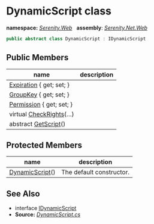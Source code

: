 # DynamicScript class
**namespace:** *[Serenity.Web](../README.md#serenity.web-namespace)*   **assembly**: *[Serenity.Net.Web](../README.md)*

```csharp
public abstract class DynamicScript : IDynamicScript
```

## Public Members

| name | description |
| --- | --- |
| [Expiration](DynamicScript/Expiration.md) { get; set; } |  |
| [GroupKey](DynamicScript/GroupKey.md) { get; set; } |  |
| [Permission](DynamicScript/Permission.md) { get; set; } |  |
| virtual [CheckRights](DynamicScript/CheckRights.md)(…) |  |
| abstract [GetScript](DynamicScript/GetScript.md)() |  |

## Protected Members

| name | description |
| --- | --- |
| [DynamicScript](DynamicScript/DynamicScript.md)() | The default constructor. |

## See Also

* interface [IDynamicScript](IDynamicScript.md)
* **Source:** *[DynamicScript.cs](https://github.com/serenity-is/Serenity/blob/master/src/Serenity.Net.Web/DynamicScript/DynamicScriptTypes/DynamicScript.cs)*